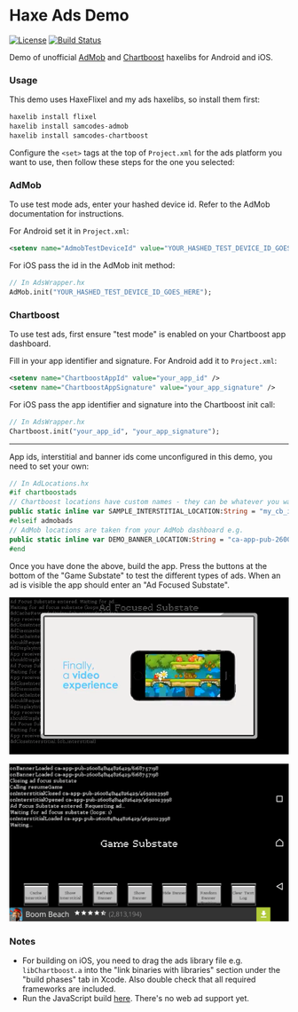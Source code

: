 # Haxe Ads Demo

[![License](http://img.shields.io/:license-mit-blue.svg?style=flat-square)](https://github.com/Tw1ddle/samcodes-ads-demo/blob/master/LICENSE)
[![Build Status](https://img.shields.io/travis/Tw1ddle/samcodes-ads-demo.svg?style=flat-square)](https://travis-ci.org/Tw1ddle/samcodes-ads-demo)

Demo of unofficial [AdMob](https://github.com/Tw1ddle/samcodes-admob) and [Chartboost](https://github.com/Tw1ddle/samcodes-chartboost) haxelibs for Android and iOS.

### Usage ###

This demo uses HaxeFlixel and my ads haxelibs, so install them first:
```bash
haxelib install flixel
haxelib install samcodes-admob
haxelib install samcodes-chartboost
```

Configure the ```<set>``` tags at the top of ```Project.xml``` for the ads platform you want to use, then follow these steps for the one you selected:

### AdMob ###
To use test mode ads, enter your hashed device id. Refer to the AdMob documentation for instructions.

For Android set it in ```Project.xml```:
```xml
<setenv name="AdmobTestDeviceId" value="YOUR_HASHED_TEST_DEVICE_ID_GOES_HERE" />
```

For iOS pass the id in the AdMob init method:
```haxe
// In AdsWrapper.hx
AdMob.init("YOUR_HASHED_TEST_DEVICE_ID_GOES_HERE");
```

### Chartboost ###
To use test ads, first ensure "test mode" is enabled on your Chartboost app dashboard.

Fill in your app identifier and signature. For Android add it to ```Project.xml```:
```xml
<setenv name="ChartboostAppId" value="your_app_id" />
<setenv name="ChartboostAppSignature" value="your_app_signature" />
```
For iOS pass the app identifier and signature into the Chartboost init call:
```haxe
// In AdsWrapper.hx
Chartboost.init("your_app_id", "your_app_signature");
```

------

App ids, interstitial and banner ids come unconfigured in this demo, you need to set your own:

```haxe
// In AdLocations.hx
#if chartboostads
// Chartboost locations have custom names - they can be whatever you want e.g.
public static inline var SAMPLE_INTERSTITIAL_LOCATION:String = "my_cb_interstitial";
#elseif admobads
// AdMob locations are taken from your AdMob dashboard e.g.
public static inline var DEMO_BANNER_LOCATION:String = "ca-app-pub-2600848144826429/9144221192";
#end
```

Once you have done the above, build the app. Press the buttons at the bottom of the "Game Substate" to test the different types of ads. When an ad is visible the app should enter an "Ad Focused Substate".

![](screenshots/chartboost-video.png?raw=true)

![](screenshots/admob-banner.png?raw=true)

### Notes ###
 * For building on iOS, you need to drag the ads library file e.g. ```libChartboost.a``` into the "link binaries with libraries" section under the "build phases" tab in Xcode. Also double check that all required frameworks are included.
 * Run the JavaScript build [here](https://tw1ddle.github.io/samcodes-ads-demo/index.html). There's no web ad support yet.